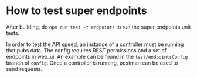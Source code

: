 # How to test super endpoints

After building, do `npm run test -t endpoints` to run the super endpoints unit tests.

In order to test the API speed, an instance of a controller must be running that pubs data. The config requires REST permissions and a set of endpoints in web_ui. An example can be found in the `test/endpointsConfig` branch of `config`. Once a controller is running, postman can be used to send requests.